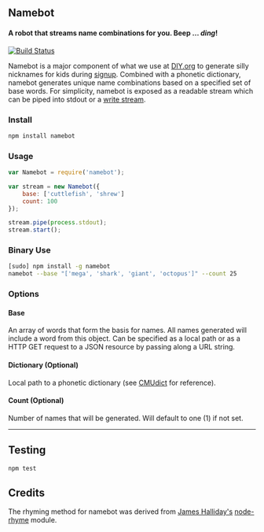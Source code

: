 ## Namebot
#### A robot that streams name combinations for you. Beep <buzz> ... *ding*!

[![Build Status](https://secure.travis-ci.org/thisandagain/namebot.png)](http://travis-ci.org/thisandagain/namebot)

Namebot is a major component of what we use at [DIY.org](https://diy.org) to generate silly nicknames for kids during [signup](https://diy.org/#join). Combined with a phonetic dictionary, namebot generates unique name combinations based on a specified set of base words. For simplicity, namebot is exposed as a readable stream which can be piped into stdout or a [write stream](http://nodejs.org/api/fs.html#fs_fs_createwritestream_path_options).

### Install
```bash
npm install namebot
```

### Usage
```javascript
var Namebot = require('namebot');

var stream = new Namebot({
    base: ['cuttlefish', 'shrew']
    count: 100
});

stream.pipe(process.stdout);
stream.start();
````

### Binary Use
```bash
[sudo] npm install -g namebot
namebot --base "['mega', 'shark', 'giant', 'octopus']" --count 25
```

### Options
#### Base
An array of words that form the basis for names. All names generated will include a word from this object. Can be specified as a local path or as a HTTP GET request to a JSON resource by passing along a URL string.

#### Dictionary (Optional)
Local path to a phonetic dictionary (see [CMUdict](http://www.speech.cs.cmu.edu/cgi-bin/cmudict) for reference).

#### Count (Optional)
Number of names that will be generated. Will default to one (1) if not set.

---

## Testing
```bash
npm test
```

## Credits
The rhyming method for namebot was derived from [James Halliday's](http://substack.net/) [node-rhyme](https://github.com/substack/node-rhyme) module.